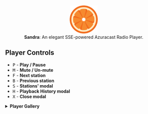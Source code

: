 <p align="center">
    <img src="src/static/img/favicon.png" style="height: 90px; width: 90px">
    <br>
    <strong>Sandra</strong>: An elegant SSE-powered Azuracast Radio Player.
</p>

## Player Controls
* <kbd>P</kbd> - **Play / Pause**
* <kbd>M</kbd> - **Mute / Un-mute**
* <kbd>F</kbd> - **Next station**
* <kbd>B</kbd> - **Previous station**
* <kbd>S</kbd> - **Stations' modal**
* <kbd>H</kbd> - **Playback History modal**
* <kbd>X</kbd> - **Close modal**

<details>
  <summary>
    <strong>Player Gallery</strong>
  </summary>
  <p style="float: left; width: 100%;" align="center">
      <img src="src/gallery/Screenshot From 2025-04-26 02-00-42.png" width="45%" alt="huntin' wabbitz 1">
      <img src="src//gallery/Screenshot From 2025-04-26 02-00-51.png" width="45%" alt="huntin' wabbitz 2">
    </p>
    <p style="float: left; width: 100%;" align="center">
      <img src="src/gallery/Screenshot From 2025-04-26 02-01-01.png" width="45%" alt="huntin' wabbitz 3">
      <img src="src/gallery/Screenshot From 2025-04-26 02-01-18.png" width="45%" alt="huntin' wabbitz 4">
    </p>
    <p style="float: left; width: 100%;" align="center">
      <img src="src/gallery/Screenshot From 2025-04-24 04-02-57.png" width="45%" alt="Last Dance 1">
      <img src="src//gallery/Screenshot From 2025-04-24 04-03-04.png" width="45%" alt="Last Dance 2">
    </p>
    <p style="float: left; width: 100%;" align="center">
      <img src="src/gallery/Screenshot From 2025-04-24 04-03-11.png" width="45%" alt="Last Dance 3">
      <img src="src/gallery/Screenshot From 2025-04-24 04-03-23.png" width="45%" alt="Last Dance 4">
    </p>
    <p style="float: left; width: 100%;" align="center">
      <img src="src/gallery/Screenshot From 2025-04-24 04-01-06.png" width="45%" alt="ku lo sa 1">
      <img src="src//gallery/Screenshot From 2025-04-24 04-01-12.png" width="45%" alt="ku lo sa 2">
    </p>
    <p style="float: left; width: 100%;" align="center">
      <img src="src/gallery/Screenshot From 2025-04-24 04-01-22.png" width="45%" alt="ku lo sa 3">
      <img src="src/gallery/Screenshot From 2025-04-24 04-01-36.png" width="45%" alt="ku lo sa 4">
    </p>
    <p style="float: left; width: 100%;" align="center">
      <img src="src/gallery/Screenshot From 2025-04-26 02-02-51.png" width="45%" alt="my way 1">
      <img src="src//gallery/Screenshot From 2025-04-26 02-02-57.png" width="45%" alt="my way 2">
    </p>
    <p style="float: left; width: 100%;" align="center">
      <img src="src/gallery/Screenshot From 2025-04-26 02-03-04.png" width="45%" alt="my way 3">
      <img src="src/gallery/Screenshot From 2025-04-26 02-03-11.png" width="45%" alt="my way 4">
    </p>
</details>



